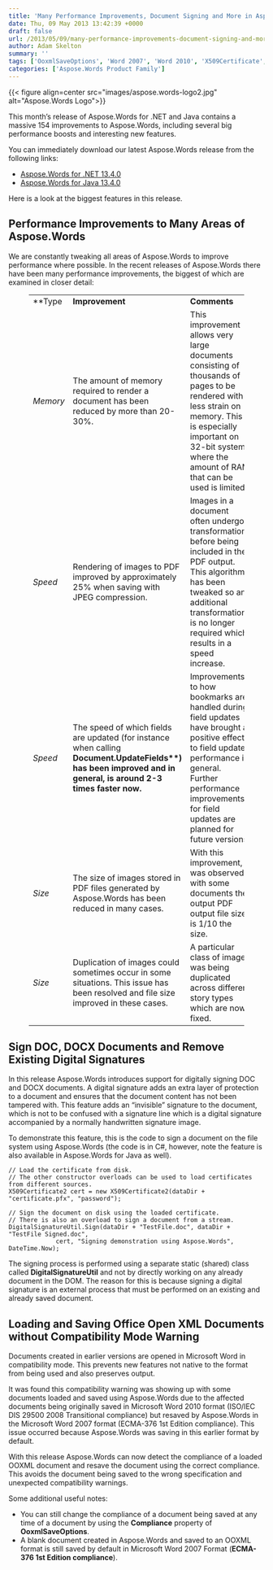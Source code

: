 ```yaml
---
title: 'Many Performance Improvements, Document Signing and More in Aspose.Words 13.4.0'
date: Thu, 09 May 2013 13:42:39 +0000
draft: false
url: /2013/05/09/many-performance-improvements-document-signing-and-more-in-aspose.words-13.4.0/
author: Adam Skelton
summary: ''
tags: ['OoxmlSaveOptions', 'Word 2007', 'Word 2010', 'X509Certificate', 'compatibility mode', 'compliance', 'digital signature', 'memory', 'performance', 'size', 'speed']
categories: ['Aspose.Words Product Family']
---
```




{{< figure align=center src="images/aspose.words-logo2.jpg" alt="Aspose.Words Logo">}}


This month’s release of Aspose.Words for .NET and Java contains a massive 154 improvements to Aspose.Words, including several big performance boosts and interesting new features.

You can immediately download our latest Aspose.Words release from the following links:

*   [Aspose.Words for .NET 13.4.0][1]
*   [Aspose.Words for Java 13.4.0][2]

Here is a look at the biggest features in this release.

## Performance Improvements to Many Areas of Aspose.Words

We are constantly tweaking all areas of Aspose.Words to improve performance where possible. In the recent releases of Aspose.Words there have been many performance improvements, the biggest of which are examined in closer detail:

<figure class="wp-block-table is-style-stripes"><table class=""><tbody><tr><td>**Type</strong></td><td><strong>Improvement</strong></td><td><strong>Comments</strong></td></tr><tr><td><em>Memory</em></td><td>The amount of memory required to render a document has been reduced by more than 20-30%.</td><td>This improvement allows very large documents consisting of thousands of pages to be rendered with less strain on memory. This is especially important on 32-bit systems where the amount of RAM that can be used is limited.</td></tr><tr><td><em>Speed</em></td><td>Rendering of images to PDF improved by approximately 25% when saving with JPEG compression.</td><td>Images in a document often undergo transformations before being included in the PDF output. This algorithm has been tweaked so an additional transformation is no longer required which results in a speed increase.</td></tr><tr><td><em>Speed</em></td><td>The speed of which fields are updated (for instance when calling <strong>Document.UpdateFields**) has been improved and in general, is around 2-3 times faster now.</td><td>Improvements to how bookmarks are handled during field updates have brought a positive effect to field update performance in general. Further performance improvements for field updates are planned for future versions.</td></tr><tr><td><em>Size</em></td><td>The size of images stored in PDF files generated by Aspose.Words has been reduced in many cases.</td><td>With this improvement, it was observed with some documents the output PDF output file size is 1/10 the size.</td></tr><tr><td><em>Size</em></td><td>Duplication of images could sometimes occur in some situations. This issue has been resolved and file size improved in these cases.</td><td>A particular class of image was being duplicated across different story types which are now fixed.</td></tr></tbody></table></figure>

## Sign DOC, DOCX Documents and Remove Existing Digital Signatures

In this release Aspose.Words introduces support for digitally signing DOC and DOCX documents. A digital signature adds an extra layer of protection to a document and ensures that the document content has not been tampered with. This feature adds an “invisible” signature to the document, which is not to be confused with a signature line which is a digital signature accompanied by a normally handwritten signature image.

To demonstrate this feature, this is the code to sign a document on the file system using Aspose.Words (the code is in C#, however, note the feature is also available in Aspose.Words for Java as well).

```
// Load the certificate from disk.
// The other constructor overloads can be used to load certificates from different sources.
X509Certificate2 cert = new X509Certificate2(dataDir + "certificate.pfx", "password");

// Sign the document on disk using the loaded certificate.
// There is also an overload to sign a document from a stream.
DigitalSignatureUtil.Sign(dataDir + "TestFile.doc", dataDir + "TestFile Signed.doc", 
             cert, "Signing demonstration using Aspose.Words", DateTime.Now);
```

The signing process is performed using a separate static (shared) class called **DigitalSignatureUtil** and not by directly working on any already document in the DOM. The reason for this is because signing a digital signature is an external process that must be performed on an existing and already saved document.

## Loading and Saving Office Open XML Documents without Compatibility Mode Warning

Documents created in earlier versions are opened in Microsoft Word in compatibility mode. This prevents new features not native to the format from being used and also preserves output.

It was found this compatibility warning was showing up with some documents loaded and saved using Aspose.Words due to the affected documents being originally saved in Microsoft Word 2010 format (ISO/IEC DIS 29500 2008 Transitional compliance) but resaved by Aspose.Words in the Microsoft Word 2007 format (ECMA-376 1st Edition compliance). This issue occurred because Aspose.Words was saving in this earlier format by default.

With this release Aspose.Words can now detect the compliance of a loaded OOXML document and resave the document using the correct compliance. This avoids the document being saved to the wrong specification and unexpected compatibility warnings.

Some additional useful notes:

*   You can still change the compliance of a document being saved at any time of a document by using the **Compliance** property of **OoxmlSaveOptions**.
*   A blank document created in Aspose.Words and saved to an OOXML format is still saved by default in Microsoft Word 2007 Format (**ECMA-376 1st Edition compliance**).




[1]: https://downloads.aspose.com/words/net
[2]: https://downloads.aspose.com/words/java




